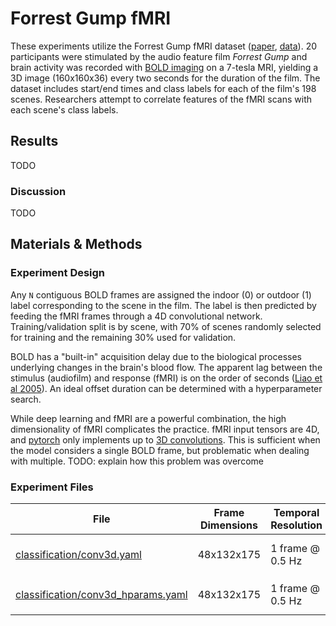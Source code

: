 # Forrest Gump fMRI
These experiments utilize the Forrest Gump fMRI dataset ([paper](https://www.nature.com/articles/sdata20143), [data](https://openneuro.org/datasets/ds000113/versions/1.3.0)). 20 participants were stimulated by the audio feature film *Forrest Gump* and brain activity was recorded with [BOLD imaging](https://en.wikipedia.org/wiki/Blood-oxygen-level-dependent_imaging) on a 7-tesla MRI, yielding a 3D image (160x160x36) every two seconds for the duration of the film. The dataset includes start/end times and class labels for each of the film's 198 scenes. Researchers attempt to correlate features of the fMRI scans with each scene's class labels.

## Results
TODO

### Discussion
TODO

## Materials & Methods
### Experiment Design
Any `N` contiguous BOLD frames are assigned the indoor (0) or outdoor (1) label corresponding to the scene in the film. The label is then predicted by feeding the fMRI frames through a 4D convolutional network. Training/validation split is by scene, with 70% of scenes randomly selected for training and the remaining 30% used for validation.

BOLD has a "built-in" acquisition delay due to the biological processes underlying changes in the brain's blood flow. The apparent lag between the stimulus (audiofilm) and response (fMRI) is on the order of seconds ([Liao et al 2005](https://www.math.mcgill.ca/keith/delay/delay.pdf)). An ideal offset duration can be determined with a hyperparameter search.

While deep learning and fMRI are a powerful combination, the high dimensionality of fMRI complicates the practice. fMRI input tensors are 4D, and [pytorch](https://pytorch.org/) only implements up to [3D convolutions](https://pytorch.org/docs/stable/generated/torch.nn.Conv3d.html). This is sufficient when the model considers a single BOLD frame, but problematic when dealing with multiple. TODO: explain how this problem was overcome

### Experiment Files
| File                                                                       | Frame Dimensions       | Temporal Resolution | Notes
| -------------------------------------------------------------------------- | ---------------------- | ------------------- | -----
| [classification/conv3d.yaml](classification/conv3d.yaml)                    | 48x132x175             | 1 frame @ 0.5 Hz   | [conv3d](https://pytorch.org/docs/stable/generated/torch.nn.Conv3d.html) kernel, input is a single BOLD frame, 
| [classification/conv3d_hparams.yaml](classification/conv3d_hparams.yaml)    | 48x132x175             | 1 frame @ 0.5 Hz    | Hyperparameter search for `conv3d.yaml`

